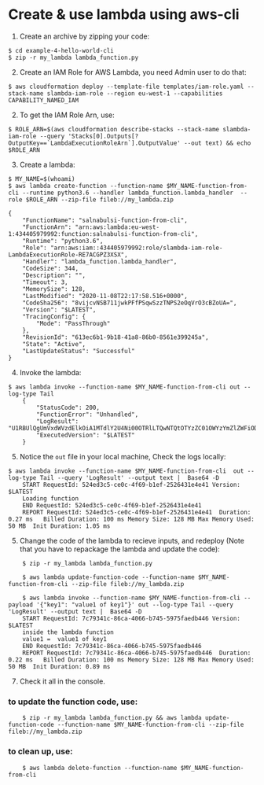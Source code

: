 # Create & use lambda using aws-cli
1) Create an archive by zipping your code:

```
$ cd example-4-hello-world-cli
$ zip -r my_lambda lambda_function.py
```

2) Create an IAM Role for AWS Lambda, you need Admin user to do that:

```
$ aws cloudformation deploy --template-file templates/iam-role.yaml --stack-name slambda-iam-role --region eu-west-1 --capabilities CAPABILITY_NAMED_IAM
```

2) To get the IAM Role Arn, use:
```
$ ROLE_ARN=$(aws cloudformation describe-stacks --stack-name slambda-iam-role --query 'Stacks[0].Outputs[?OutputKey==`LambdaExecutionRoleArn`].OutputValue' --out text) && echo $ROLE_ARN
```

3) Create a lambda:
```
$ MY_NAME=$(whoami)
$ aws lambda create-function --function-name $MY_NAME-function-from-cli --runtime python3.6 --handler lambda_function.lambda_handler  --role $ROLE_ARN --zip-file fileb://my_lambda.zip
	 
{
    "FunctionName": "salnabulsi-function-from-cli",
    "FunctionArn": "arn:aws:lambda:eu-west-1:434405979992:function:salnabulsi-function-from-cli",
    "Runtime": "python3.6",
    "Role": "arn:aws:iam::434405979992:role/slambda-iam-role-LambdaExecutionRole-RE7ACGPZ3XSX",
    "Handler": "lambda_function.lambda_handler",
    "CodeSize": 344,
    "Description": "",
    "Timeout": 3,
    "MemorySize": 128,
    "LastModified": "2020-11-08T22:17:58.516+0000",
    "CodeSha256": "8vijcvNSB711jwkPFfPSqwSzzTNPS2eOqVrO3cBZoUA=",
    "Version": "$LATEST",
    "TracingConfig": {
        "Mode": "PassThrough"
    },
    "RevisionId": "613ec6b1-9b18-41a8-86b0-8561e399245a",
    "State": "Active",
    "LastUpdateStatus": "Successful"
}
```    
 
4) Invoke the lambda:

```
$ aws lambda invoke --function-name $MY_NAME-function-from-cli out --log-type Tail
	{
	    "StatusCode": 200,
	    "FunctionError": "Unhandled",
	    "LogResult": "U1RBUlQgUmVxdWVzdElkOiA1MTdlY2U4Ni00OTRlLTQwNTQtOTYzZC01OWYzYmZlZWFiODkgVmVyc2lvbjogJExBVEVTVApVbmFibGUgdG8gaW1wb3J0IG1vZHVsZSAnbGFtYmRhX2Z1bmN0aW9uJzogTm8gbW9kdWxlIG5hbWVkICdsYW1iZGFfZnVuY3Rpb24nCgpFTkQgUmVxdWVzdElkOiA1MTdlY2U4Ni00OTRlLTQwNTQtOTYzZC01OWYzYmZlZWFiODkKUkVQT1JUIFJlcXVlc3RJZDogNTE3ZWNlODYtNDk0ZS00MDU0LTk2M2QtNTlmM2JmZWVhYjg5CUR1cmF0aW9uOiAwLjQwIG1zCUJpbGxlZCBEdXJhdGlvbjogMTAwIG1zCU1lbW9yeSBTaXplOiAxMjggTUIJTWF4IE1lbW9yeSBVc2VkOiA1MCBNQglJbml0IER1cmF0aW9uOiAwLjkxIG1zCQo=",
	    "ExecutedVersion": "$LATEST"
	}
```
	
5) Notice the `out` file in your local machine, Check the logs locally:
```
$ aws lambda invoke --function-name $MY_NAME-function-from-cli  out --log-type Tail --query 'LogResult' --output text |  Base64 -D
    START RequestId: 524ed3c5-ce0c-4f69-b1ef-2526431e4e41 Version: $LATEST
    Loading function
    END RequestId: 524ed3c5-ce0c-4f69-b1ef-2526431e4e41
    REPORT RequestId: 524ed3c5-ce0c-4f69-b1ef-2526431e4e41	Duration: 0.27 ms	Billed Duration: 100 ms	Memory Size: 128 MB	Max Memory Used: 50 MB	Init Duration: 1.05 ms
```

5) Change the code of the lambda to recieve inputs, and redeploy (Note that you have to repackage the lambda and update the code):
```
    $ zip -r my_lambda lambda_function.py
    
    $ aws lambda update-function-code --function-name $MY_NAME-function-from-cli --zip-file fileb://my_lambda.zip
    
    $ aws lambda invoke --function-name $MY_NAME-function-from-cli --payload '{"key1": "value1 of key1"}' out --log-type Tail --query 'LogResult' --output text |  Base64 -D
    START RequestId: 7c79341c-86ca-4066-b745-5975faedb446 Version: $LATEST
    inside the lambda function
    value1 =  value1 of key1
    END RequestId: 7c79341c-86ca-4066-b745-5975faedb446
    REPORT RequestId: 7c79341c-86ca-4066-b745-5975faedb446	Duration: 0.22 ms	Billed Duration: 100 ms	Memory Size: 128 MB	Max Memory Used: 50 MB	Init Duration: 0.89 ms
``` 

7) Check it all in the console.

### to update the function code, use:
```
    $ zip -r my_lambda lambda_function.py && aws lambda update-function-code --function-name $MY_NAME-function-from-cli --zip-file fileb://my_lambda.zip
```
### to clean up, use:
```
    $ aws lambda delete-function --function-name $MY_NAME-function-from-cli
```
